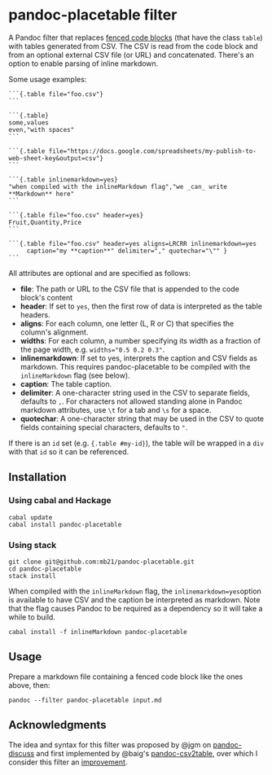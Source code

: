 # pandoc-placetable filter

A Pandoc filter that replaces [fenced code blocks](http://pandoc.org/README.html#fenced-code-blocks)
(that have the class `table`) with tables generated from CSV. The CSV is read from the code block
and from an optional external CSV file (or URL) and concatenated. There's an option to enable
parsing of inline markdown.

Some usage examples:

    ```{.table file="foo.csv"}
    ```

    ```{.table}
    some,values
    even,"with spaces"
    ```

    ```{.table file="https://docs.google.com/spreadsheets/my-publish-to-web-sheet-key&output=csv"}
    ```

    ```{.table inlinemarkdown=yes}
    "when compiled with the inlineMarkdown flag","we _can_ write **Markdown** here"
    ```

    ```{.table file="foo.csv" header=yes}
    Fruit,Quantity,Price
    ```

    ```{.table file="foo.csv" header=yes aligns=LRCRR inlinemarkdown=yes
         caption="my **caption**" delimiter="," quotechar="\"" }
    ```
All attributes are optional and are specified as follows:

- **file**: The path or URL to the CSV file that is appended to the code block's content
- **header**: If set to `yes`, then the first row of data is interpreted as the table headers.
- **aligns**: For each column, one letter (L, R or C) that specifies the column's alignment.
- **widths**: For each column, a number specifying its width as a fraction of the page width,
  e.g. `widths="0.5 0.2 0.3"`.
- **inlinemarkdown**: If set to yes, interprets the caption and CSV fields as markdown.
  This requires pandoc-placetable to be compiled with the `inlineMarkdown` flag (see below).
- **caption**: The table caption.
- **delimiter**: A one-character string used in the CSV to separate fields, defaults to `,`.
  For characters not allowed standing alone in Pandoc markdown attributes, use `\t` for a
  tab and `\s` for a space.
- **quotechar**: A one-character string that may be used in the CSV to quote fields containing
  special characters, defaults to `"`.

If there is an `id` set (e.g. `{.table #my-id}`), the table will be wrapped in a `div` with
that `id` so it can be referenced.

## Installation

### Using cabal and Hackage

    cabal update
    cabal install pandoc-placetable

### Using stack

    git clone git@github.com:mb21/pandoc-placetable.git
    cd pandoc-placetable
    stack install

When compiled with the `inlineMarkdown` flag, the `inlinemarkdown=yes`option is available to
have CSV and the caption be interpreted as markdown. Note that the flag causes Pandoc to be
required as a dependency so it will take a while to build.

    cabal install -f inlineMarkdown pandoc-placetable

## Usage

Prepare a markdown file containing a fenced code block like the ones above, then:

    pandoc --filter pandoc-placetable input.md

## Acknowledgments

The idea and syntax for this filter was proposed by @jgm on
[pandoc-discuss](https://groups.google.com/forum/#!topic/pandoc-discuss/kBdJU_JktzI)
and first implemented by @baig's [pandoc-csv2table](https://github.com/baig/pandoc-csv2table),
over which I consider this filter an [improvement](https://github.com/mb21/pandoc-placetable/issues/1).
